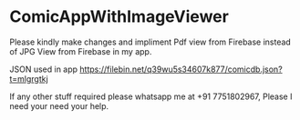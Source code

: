 # ComicAppWithImageViewer

Please kindly make changes and impliment Pdf view from Firebase instead of JPG View from Firebase in my app.  

JSON used in app 
https://filebin.net/q39wu5s34607k877/comicdb.json?t=mlgrgtkj     

If any other stuff required please whatsapp me at +91 7751802967, 
Please I need your need your help.
